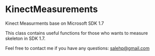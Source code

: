 # KinectMeasurements
Kinect Measurments base on Microsoft SDK 1.7

This class contains useful functions for those who wants to measure skeleton in SDK 1.7.

Feel free to contact me if you have any questions: salehp@gmail.com
